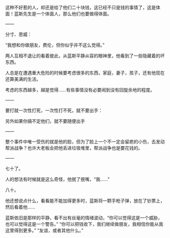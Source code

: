 这种不好惹的人，却还是给了他们二十块钱，这已经不只是钱的事情了，这是体面！蓝斯先生是一个体面人，那么他们也要做得体面。

——

分寸、恩威：

“我想和你做朋友，费伦，但你似乎并不这么觉得。”

两人互相不退让的看着彼此，从蓝斯平静从容的眼神里，他看到了一些隐藏着的坏东西。

人总是在遭遇重大危险的时候要考虑很多的东西，家庭，妻子，孩子，还有他现在还算美满的生活。

考虑的东西越多，越是觉得……有些事情没有必要闹到没有回旋余地的程度。

——

要打就一次性打死，一次性打不死，就不要出手：

另外如果你搞不定他们，就不要随便出手

——

整个事件中唯一受伤的就是他的脸，但为了脸上一个不一定会留疤的小伤，去发动帮派战争？也许大老板会把他丢进垃圾堆里，帮派战争也是要花钱的。

——

七十了。

人的想法有时候就是这么奇怪，他抿了抿嘴，“我……”

八十。

他还想说点什么，看看能不能加得更多时，蓝斯将一颗手枪子弹，放在了钞票上，然后看着他……

蓝斯依旧是那样的平静，看不出有丝毫的情绪波动，“你可以觉得这是一个威胁，也可以觉得这是一个警告。”
“你可以把钱收下，我们继续做朋友，我相信你能从我这里得到更多。”
“友谊，或者其他什么。”
